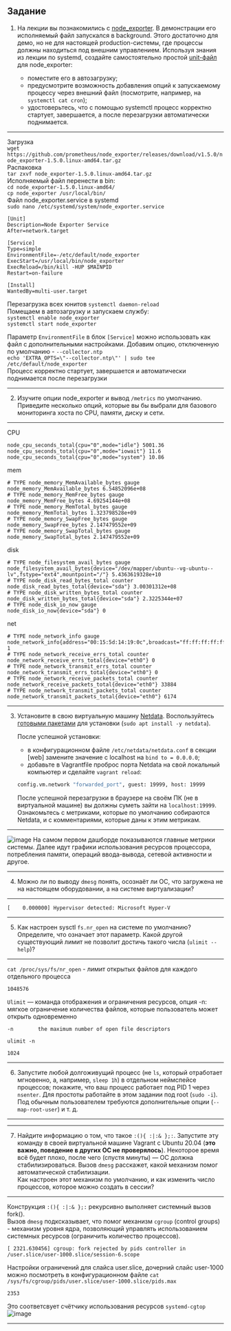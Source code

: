 ## Задание

1. На лекции вы познакомились с [node_exporter](https://github.com/prometheus/node_exporter/releases). В демонстрации его исполняемый файл запускался в background. Этого достаточно для демо, но не для настоящей production-системы, где процессы должны находиться под внешним управлением. Используя знания из лекции по systemd, создайте самостоятельно простой [unit-файл](https://www.freedesktop.org/software/systemd/man/systemd.service.html) для node_exporter:

    * поместите его в автозагрузку;
    * предусмотрите возможность добавления опций к запускаемому процессу через внешний файл (посмотрите, например, на `systemctl cat cron`);
    * удостоверьтесь, что с помощью systemctl процесс корректно стартует, завершается, а после перезагрузки автоматически поднимается.
    
 ----
Загрузка  
`wget https://github.com/prometheus/node_exporter/releases/download/v1.5.0/node_exporter-1.5.0.linux-amd64.tar.gz`  
Распаковка  
`tar zxvf node_exporter-1.5.0.linux-amd64.tar.gz`  
Исполняемый файл перенести в bin:  
`cd node_exporter-1.5.0.linux-amd64/`  
`cp node_exporter /usr/local/bin/`  
Файл node_exporter.service в systemd  
`sudo nano /etc/systemd/system/node_exporter.service`
```
[Unit]
Description=Node Exporter Service
After=network.target

[Service]
Type=simple
EnvironmentFile=-/etc/default/node_exporter 
ExecStart=/usr/local/bin/node_exporter
ExecReload=/bin/kill -HUP $MAINPID
Restart=on-failure

[Install]
WantedBy=multi-user.target
```
Перезагрузка всех юнитов
`systemctl daemon-reload`  
Помещаем в автозагрузку и запускаем службу:  
`systemctl enable node_exporter`  
`systemctl start node_exporter`  

Параметр `EnvironmentFile` в блок `[Service]` можно использовать как файл с дополнительными настройками. Добавим опцию, отключенную по умолчанию - `--collector.ntp`  
`echo 'EXTRA_OPTS=\"--collector.ntp\"' | sudo tee /etc/default/node_exporter`  
Процесс корректно стартует, завершается и автоматически поднимается после перезагрузки

----
 

2. Изучите опции node_exporter и вывод `/metrics` по умолчанию. Приведите несколько опций, которые вы бы выбрали для базового мониторинга хоста по CPU, памяти, диску и сети.

----
CPU
```
node_cpu_seconds_total{cpu="0",mode="idle"} 5001.36
node_cpu_seconds_total{cpu="0",mode="iowait"} 11.6
node_cpu_seconds_total{cpu="0",mode="system"} 10.86
```
mem
```
# TYPE node_memory_MemAvailable_bytes gauge
node_memory_MemAvailable_bytes 6.54852096e+08
# TYPE node_memory_MemFree_bytes gauge
node_memory_MemFree_bytes 4.69254144e+08
# TYPE node_memory_MemTotal_bytes gauge
node_memory_MemTotal_bytes 1.323798528e+09
# TYPE node_memory_SwapFree_bytes gauge
node_memory_SwapFree_bytes 2.147479552e+09
# TYPE node_memory_SwapTotal_bytes gauge
node_memory_SwapTotal_bytes 2.147479552e+09
```
disk
```
# TYPE node_filesystem_avail_bytes gauge
node_filesystem_avail_bytes{device="/dev/mapper/ubuntu--vg-ubuntu--lv",fstype="ext4",mountpoint="/"} 5.4363619328e+10
# TYPE node_disk_read_bytes_total counter
node_disk_read_bytes_total{device="sda"} 3.00301312e+08
# TYPE node_disk_written_bytes_total counter
node_disk_written_bytes_total{device="sda"} 2.3225344e+07
# TYPE node_disk_io_now gauge
node_disk_io_now{device="sda"} 0
```
net
```
# TYPE node_network_info gauge
node_network_info{address="00:15:5d:14:19:0c",broadcast="ff:ff:ff:ff:ff:ff",device="eth0",duplex="full",ifalias="",operstate="up"} 1
# TYPE node_network_receive_errs_total counter
node_network_receive_errs_total{device="eth0"} 0
# TYPE node_network_transmit_errs_total counter
node_network_transmit_errs_total{device="eth0"} 0
# TYPE node_network_receive_packets_total counter
node_network_receive_packets_total{device="eth0"} 33884
# TYPE node_network_transmit_packets_total counter
node_network_transmit_packets_total{device="eth0"} 6174
```
----

3. Установите в свою виртуальную машину [Netdata](https://github.com/netdata/netdata). Воспользуйтесь [готовыми пакетами](https://packagecloud.io/netdata/netdata/install) для установки (`sudo apt install -y netdata`). 
   
   После успешной установки:
   
    * в конфигурационном файле `/etc/netdata/netdata.conf` в секции [web] замените значение с localhost на `bind to = 0.0.0.0`;
    * добавьте в Vagrantfile проброс порта Netdata на свой локальный компьютер и сделайте `vagrant reload`:

    ```bash
    config.vm.network "forwarded_port", guest: 19999, host: 19999
    ```

    После успешной перезагрузки в браузере на своём ПК (не в виртуальной машине) вы должны суметь зайти на `localhost:19999`. Ознакомьтесь с метриками, которые по умолчанию собираются Netdata, и с комментариями, которые даны к этим метрикам.

----
![image](https://user-images.githubusercontent.com/45497624/226575990-2edbd8b3-cec3-46c0-a25d-c46bbd8c9448.png)
На самом первом дашборде показываются главные метрики системы. Далее идут графики использования ресурсов процессора, потребления памяти, операций ввода-вывода, сетевой активности и другое.

----

4. Можно ли по выводу `dmesg` понять, осознаёт ли ОС, что загружена не на настоящем оборудовании, а на системе виртуализации?

----
```
[    0.000000] Hypervisor detected: Microsoft Hyper-V
```
----

5. Как настроен sysctl `fs.nr_open` на системе по умолчанию? Определите, что означает этот параметр. Какой другой существующий лимит не позволит достичь такого числа (`ulimit --help`)?

----
`cat /proc/sys/fs/nr_open` - лимит открытых файлов для каждого отдельного процесса
```
1048576
```
`Ulimit` — команда отображения и ограничения ресурсов, опция -n: мягкое ограничение количества файлов, которые пользователь может открыть одновременно
```
-n        the maximum number of open file descriptors
```
`ulimit -n`
```
1024
```

----

6. Запустите любой долгоживущий процесс (не `ls`, который отработает мгновенно, а, например, `sleep 1h`) в отдельном неймспейсе процессов; покажите, что ваш процесс работает под PID 1 через `nsenter`. Для простоты работайте в этом задании под root (`sudo -i`). Под обычным пользователем требуются дополнительные опции (`--map-root-user`) и т. д.

----


----

7. Найдите информацию о том, что такое `:(){ :|:& };:`. Запустите эту команду в своей виртуальной машине Vagrant с Ubuntu 20.04 (**это важно, поведение в других ОС не проверялось**). Некоторое время всё будет плохо, после чего (спустя минуты) — ОС должна стабилизироваться. Вызов `dmesg` расскажет, какой механизм помог автоматической стабилизации.  
Как настроен этот механизм по умолчанию, и как изменить число процессов, которое можно создать в сессии?

----
Конструкция `:(){ :|:& };:` рекурсивно выполняет системный вызов fork().  
Вызов `dmesg` подксказывает, что помог механизм `cgroup` (control groups) - механизм уровня ядра, позволяющий управлять использованием системных ресурсов (ограничить количество процессов).
```
[ 2321.630456] cgroup: fork rejected by pids controller in /user.slice/user-1000.slice/session-6.scope
```
Настройки ограничений для слайса user.slice, дочерний слайс user-1000 можно посмотреть в конфигурационном файле `cat /sys/fs/cgroup/pids/user.slice/user-1000.slice/pids.max`
```
2353
```
Это соответсвует счётчику использования ресурсов `systemd-cgtop`
![image](https://user-images.githubusercontent.com/45497624/226831258-7770f534-02c8-49f7-93d7-b730ea6dc895.png)

----
